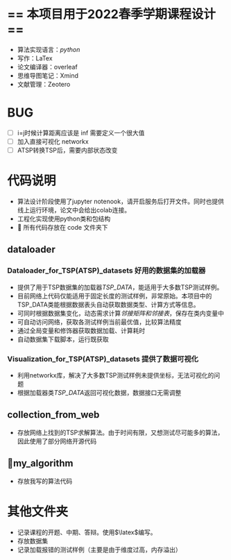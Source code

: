 # == 本项目用于2022春季学期课程设计 ==

- 算法实现语言：*python*
- 写作：LaTex
- 论文编译器：overleaf
- 思维导图笔记：Xmind
- 文献管理：Zeotero

# BUG

- [ ] i=j时候计算距离应该是 inf 需要定义一个很大值
- [ ] 加入直接可视化 networkx
- [ ] ATSP转换TSP后，需要内部状态改变
# 代码说明
- 算法设计阶段使用了jupyter notenook，请开启服务后打开文件。同时也提供线上运行环境，论文中会给出colab连接。
- 工程化实现使用python类和包结构
- 🚀 所有代码存放在 code 文件夹下
## dataloader 
### Dataloader_for_TSP(ATSP)_datasets 好用的数据集的加载器
- 提供了用于TSP数据集的加载器*TSP_DATA*，能适用于大多数TSP测试样例。  
- 目前网络上代码仅能适用于固定长度的测试样例，非常原始。本项目中的TSP_DATA类能根据数据表头自动获取数据类型、计算方式等信息。  
- 可同时根据数据集变化，动态需求计算*邻接矩阵和邻接表*，保存在类内变量中
- 可自动访问网络，获取各测试样例当前最优值，比较算法精度
- 通过全局变量和修饰器获取数据加载、计算耗时
- 自动数据集下载脚本，运行既获取

### Visualization_for_TSP(ATSP)_datasets 提供了数据可视化
- 利用networkx库，解决了大多数TSP测试样例未提供坐标，无法可视化的问题
- 根据加载器类*TSP_DATA*返回可视化数据，数据接口无需调整

## collection_from_web
- 存放网络上找到的TSP求解算法。由于时间有限，又想测试尽可能多的算法，因此使用了部分网络开源代码

## 🌟my_algorithm
- 存放我写的算法代码

# 其他文件夹
- 记录课程的开题、中期、答辩。使用$\latex$编写。
- 存放数据集
- 记录加载报错的测试样例（主要是由于维度过高，内存溢出）